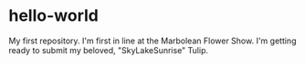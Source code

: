 # hello-world
My first repository.
I'm first in line at the Marbolean Flower Show. I'm getting ready to submit my beloved, "SkyLakeSunrise" Tulip.
